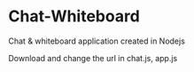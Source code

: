 # Chat-Whiteboard
Chat &amp; whiteboard application created in Nodejs

Download and change the url in chat.js, app.js
